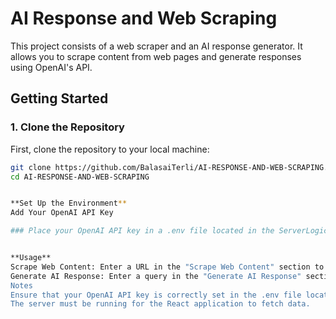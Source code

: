 # AI Response and Web Scraping

This project consists of a web scraper and an AI response generator. It allows you to scrape content from web pages and generate responses using OpenAI's API.

## Getting Started

### 1. Clone the Repository

First, clone the repository to your local machine:

```bash
git clone https://github.com/BalasaiTerli/AI-RESPONSE-AND-WEB-SCRAPING.git
cd AI-RESPONSE-AND-WEB-SCRAPING


**Set Up the Environment**
Add Your OpenAI API Key

### Place your OpenAI API key in a .env file located in the ServerLogic folder:


**Usage**
Scrape Web Content: Enter a URL in the "Scrape Web Content" section to retrieve text content from the specified web page.
Generate AI Response: Enter a query in the "Generate AI Response" section to get a response generated by OpenAI's API.
Notes
Ensure that your OpenAI API key is correctly set in the .env file located in the ServerLogic folder.
The server must be running for the React application to fetch data.

